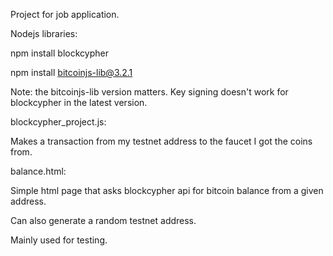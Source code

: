 Project for job application.

Nodejs libraries:

  npm install blockcypher
  
  npm install bitcoinjs-lib@3.2.1
    
Note: the bitcoinjs-lib version matters. Key signing doesn't work for blockcypher in the latest version.

blockcypher_project.js:

  Makes a transaction from my testnet address to the faucet I got the coins from.
  
balance.html:

  Simple html page that asks blockcypher api for bitcoin balance from a given address.
  
  Can also generate a random testnet address.
  
  Mainly used for testing.
  
  

